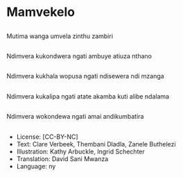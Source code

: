 # Mamvekelo

##
Mutima wanga umvela zinthu zambiri

##
Ndimvera kukondwera ngati ambuye atiuza nthano

##
Ndimvera kukhala wopusa ngati ndisewera ndi mzanga

##
Ndimvera kukalipa ngati atate akamba kuti alibe ndalama

##
Ndimvera wokondewa ngati amai andikumbatira

##
* License: [CC-BY-NC]
* Text: Clare Verbeek, Thembani Dladla, Zanele Buthelezi
* Illustration: Kathy Arbuckle, Ingrid Schechter
* Translation: David Sani Mwanza
* Language: ny
